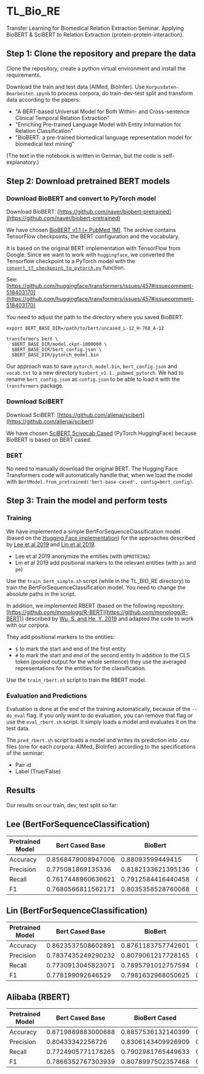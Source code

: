 # TL_Bio_RE
Transfer Learning for Biomedical Relation Extraction Seminar. Applying BioBERT &amp; SciBERT to Relation Extraction (protein-protein-interaction).

## Step 1: Clone the repository and prepare the data

Clone the repository, create a python virtual environment and install the requirements.

Download the train and test data (AIMed, BioInfer).
Use `Korpusdaten-Bearbeiten.ipynb` to process corpora, do train-dev-test split and transform data according to the papers:

- "A BERT-based Universal Model for Both Within- and Cross-sentence Clinical Temporal Relation Extraction" 
- "Enriching Pre-trained Language Model with Entity Information for Relation Classification"
- "BioBERT: a pre-trained biomedical language representation model for biomedical text mining"

(The text in the notebook is written in German, but the code is self-explanatory.)

## Step 2: Download pretrained BERT models

### Download BioBERT and convert to PyTorch model

Download BioBERT: [https://github.com/naver/biobert-pretrained](https://github.com/naver/biobert-pretrained)

We have chosen [BioBERT v1.1 (+ PubMed 1M)](https://drive.google.com/file/d/1R84voFKHfWV9xjzeLzWBbmY1uOMYpnyD/view). The archive contains TensorFlow checkpoints, the BERT configuration and the vocabulary.

It is based on the original BERT implementation with TensorFlow from Google. Since we want to work with `huggingface`, we converted the Tensorflow checkpoint to a PyTorch model with the [`convert_tf_checkpoint_to_pytorch.py`](https://github.com/huggingface/transformers/blob/master/transformers/convert_tf_checkpoint_to_pytorch.py) function.

See: [https://github.com/huggingface/transformers/issues/457#issuecomment-518403170](https://github.com/huggingface/transformers/issues/457#issuecomment-518403170)

You need to adjust the path to the directory where you saved BioBERT.
```shell
export BERT_BASE_DIR=/path/to/bert/uncased_L-12_H-768_A-12

transformers bert \
  $BERT_BASE_DIR/model.ckpt-1000000 \
  $BERT_BASE_DIR/bert_config.json \
  $BERT_BASE_DIR/pytorch_model.bin
```
Our approach was to save `pytorch_model.bin`, `bert_config.json` and `vocab.txt` to a new directory `biobert_v1.1._pubmed_pytorch`. We had to rename `bert_config.json` as `config.json` to be able to load it with the `transformers` package.

### Download SciBERT

Download SciBERT: [https://github.com/allenai/scibert](https://github.com/allenai/scibert)

We have chosen [SciBERT Scivocab Cased](https://s3-us-west-2.amazonaws.com/ai2-s2-research/scibert/huggingface_pytorch/scibert_scivocab_cased.tar) (PyTorch HuggingFace) because BioBERT is based on BERT cased.

### BERT

No need to manually download the original BERT. The Hugging Face Transformers code will automatically handle that, when we load the model with `BertModel.from_pretrained('bert-base-cased', config=bert_config)`.

## Step 3: Train the model and perform tests

### Training
We have implemented a simple BertForSequenceClassification model (based on the [Hugging Face implementation](https://huggingface.co/transformers/model_doc/bert.html#bertforsequenceclassification)) for the approaches described by [Lee et al 2019](https://arxiv.org/pdf/1901.08746.pdf) and [Lin et al 2019](https://www.aclweb.org/anthology/W19-1908.pdf).

- Lee et al 2019 anonymize the entities (with `@PROTEIN$`)
- Lin et al 2019 add positional markers to the relevant entities (with `ps` and `pe`)

Use the `train_bert_simple.sh` script (while in the TL_BIO_RE directory) to train the BertForSequenceClassification model. 
You need to change the absolute paths in the script.

In addition, we implemented RBERT (based on the following repository: [https://github.com/monologg/R-BERT](https://github.com/monologg/R-BERT)) described by [Wu, S. and He, Y. 2019](https://dl.acm.org/doi/pdf/10.1145/3357384.3358119?download=true) and adapted the code to work with our corpora.

They add positional markers to the entities:
- `$` to mark the start and end of the first entity
- `#` to mark the start and end of the second entity
In addition to the CLS token (pooled output for the whole sentence) they use the averaged representations for the entities for the classification.

Use the `train_rbert.sh` script to train the RBERT model.

### Evaluation and Predictions
Evaluation is done at the end of the training automatically, because of the `--do_eval` flag.
If you only want to do evaluation, you can remove that flag or use the `eval_rbert.sh` script. It simply loads a model and evaluates it on the test data.

The `pred_rbert.sh` script loads a model and writes its prediction into .csv files (one for each corpora: AIMed, BioInfer) according to the specifications of the seminar:
- Pair id
- Label (True/False)

## Results

Our results on our train, dev, test split so far:

## Lee (BertForSequenceClassification)

| Pretrained Model    | Bert Cased Base    | BioBert            | SciBert Scivocab Cased | 
|-----------|--------------------|--------------------|------------------------|
| Accuracy  | 0.8568479008947006 | 0.88093599449415   | 0.874741913282863      | 
| Precision | 0.775081869135336  | 0.8182133621395136 | 0.811342401758725      | 
| Recall    | 0.7617448960636621 | 0.7912584416440458 | 0.7715647677087265     | 
| F1        | 0.7680566811562171 | 0.8035358528760068 | 0.7887609036009842     | 

## Lin (BertForSequenceClassification)

| Pretrained Model   | Bert Cased Base    | BioBert            | SciBert Scivocab Cased |  
|-----------|--------------------|--------------------|------------------------|
| Accuracy  | 0.8623537508602891 | 0.8761183757742601 | 0.8850653819683414     | 
| Precision | 0.7837435249290232 | 0.8079061217728165 | 0.8318502602801943     | 
| Recall    | 0.7730913045823071 | 0.7895791012757594 | 0.7845905165956579     | 
| F1        | 0.778199092646529  | 0.7981632968050625 | 0.8047208038081902     | 

## Alibaba (RBERT)

| Pretrained Model   | Bert Cased Base    | BioBert Cased      | SciBert Scivocab Cased |
|-----------|--------------------|--------------------|------------------------|
| Accuracy  | 0.8719889883000688 | 0.8857536132140399 | 0.887130075705437      |
| Precision | 0.80433342256726   | 0.8306143409926909 | 0.8298160924097644     |
| Recall    | 0.7724905771178265 | 0.7902981765449633 | 0.7990738909762046     |
| F1        | 0.7866352767303939 | 0.8078997502357468 | 0.8129552647442981     |
